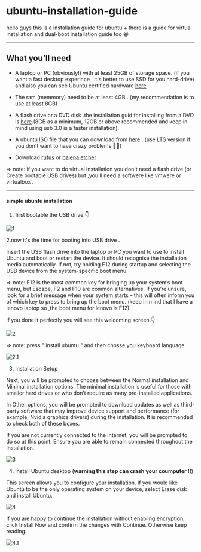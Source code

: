 # ubuntu-installation-guide
hello guys this is a installation guide for ubuntu + there is a guide for virtual installation and dual-boot installation guide too 😀

****

## What you’ll need

- A laptop or PC (obviously!) with at least 25GB of storage space. (if you want a fast desktop experince , it's better to use SSD for you hard-drive) and also you can see Ubuntu certified hardware [here](https://ubuntu.com/certified?q=&limit=20&category=Desktop&category=Laptop)

- The ram (memmory) need to be at least 4GB . (my recommendation is to use at least 8GB)

- A flash drive or a DVD disk .the installation guid for installing from a DVD is [here](https://ubuntu.com/tutorials/burn-a-dvd-on-windows#1-overview).(8GB as a minimum, 12GB or above recommended and keep in mind using usb 3.0 is a faster installation).

- A ubuntu ISO file that you can download from [here](https://ubuntu.com/download/desktop) . (use LTS version if you don't want to have crazy problems 😵‍💫)

- Download [rufus](https://rufus.ie/en/) or [balena etcher](https://www.balena.io/etcher)

=> note: if you want to do virtual installation you don't need a flash drive (or Create bootable USB drives) but ,you'll need a softwere like vmwere or virtualbox .

****

#### simple ubuntu installation 

1. first bootable the USB drive.👇

![1](https://assets.ubuntu.com/v1/a40f15d2-select-iso.png?_ga=2.100016350.152429071.1674276244-235291734.1674276244)


2.now it's the time for booting into USB drive .

Insert the USB flash drive into the laptop or PC you want to use to install Ubuntu and boot or restart the device. It should recognise the installation media automatically. If not, try holding F12 during startup and selecting the USB device from the system-specific boot menu.

=> note: F12 is the most common key for bringing up your system’s boot menu, but Escape, F2 and F10 are common alternatives. If you’re unsure, look for a brief message when your system starts – this will often inform you of which key to press to bring up the boot menu. (keep in mind that I have a lenovo laptop so ,the boot menu for lenovo is F12)

if you done it perfectly you will see this welcoming screen.👇

![2](https://assets.ubuntu.com/v1/6855ab78-welcome-screen.png?_ga=2.95749340.152429071.1674276244-235291734.1674276244)


=> note: press " install ubuntu " and then chosse you keyboard language 

![2.1](https://assets.ubuntu.com/v1/47f9c406-select-keyboard-layout.png)



3. Installation Setup

Next, you will be prompted to choose between the Normal installation and Minimal installation options. The minimal installation is useful for those with smaller hard drives or who don’t require as many pre-installed applications.

In Other options, you will be prompted to download updates as well as third-party software that may improve device support and performance (for example, Nvidia graphics drivers) during the installation. It is recommended to check both of these boxes.

If you are not currently connected to the internet, you will be prompted to do so at this point. Ensure you are able to remain connected throughout the installation.




![3](https://assets.ubuntu.com/v1/e2bd1af8-download-updates.png)



4. Install Ubuntu desktop (**warning this step can crash your coumputer !!**) 


This screen allows you to configure your installation. If you would like Ubuntu to be the only operating system on your device, select Erase disk and install Ubuntu.


![4](https://assets.ubuntu.com/v1/b1fba537-installation-type.png)


If you are happy to continue the installation without enabling encryption, click Install Now and confirm the changes with Continue. Otherwise keep reading.


![4.1](https://assets.ubuntu.com/v1/930ca887-continue-installation.png)




